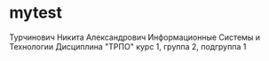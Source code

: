 # mytest
Турчинович
Никита
Александрович
Информационные Системы и Технологии
Дисциплина "ТРПО"
курс 1, группа 2, подгруппа 1
